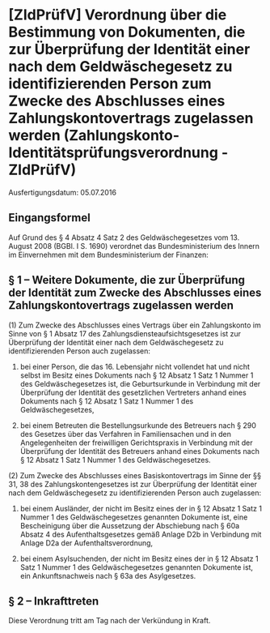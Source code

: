 # [ZIdPrüfV] Verordnung über die Bestimmung von Dokumenten, die zur Überprüfung der Identität einer nach dem Geldwäschegesetz zu identifizierenden Person zum Zwecke des Abschlusses eines Zahlungskontovertrags zugelassen werden  (Zahlungskonto-Identitätsprüfungsverordnung - ZIdPrüfV)

Ausfertigungsdatum: 05.07.2016

 

## Eingangsformel

Auf Grund des § 4 Absatz 4 Satz 2 des Geldwäschegesetzes vom 13. August 2008 (BGBl. I S. 1690) verordnet das Bundesministerium des Innern im Einvernehmen mit dem Bundesministerium der Finanzen:


## § 1 – Weitere Dokumente, die zur Überprüfung der Identität zum Zwecke des Abschlusses eines Zahlungskontovertrags zugelassen werden

(1) Zum Zwecke des Abschlusses eines Vertrags über ein Zahlungskonto im Sinne von § 1 Absatz 17 des Zahlungsdiensteaufsichtsgesetzes ist zur Überprüfung der Identität einer nach dem Geldwäschegesetz zu identifizierenden Person auch zugelassen:

1. bei einer Person, die das 16. Lebensjahr nicht vollendet hat und nicht selbst im Besitz eines Dokuments nach § 12 Absatz 1 Satz 1 Nummer 1 des Geldwäschegesetzes ist, die Geburtsurkunde in Verbindung mit der Überprüfung der Identität des gesetzlichen Vertreters anhand eines Dokuments nach § 12 Absatz 1 Satz 1 Nummer 1 des Geldwäschegesetzes,

2. bei einem Betreuten die Bestellungsurkunde des Betreuers nach § 290 des Gesetzes über das Verfahren in Familiensachen und in den Angelegenheiten der freiwilligen Gerichtspraxis in Verbindung mit der Überprüfung der Identität des Betreuers anhand eines Dokuments nach § 12 Absatz 1 Satz 1 Nummer 1 des Geldwäschegesetzes.

(2) Zum Zwecke des Abschlusses eines Basiskontovertrags im Sinne der §§ 31, 38 des Zahlungskontengesetzes ist zur Überprüfung der Identität einer nach dem Geldwäschegesetz zu identifizierenden Person auch zugelassen:

1. bei einem Ausländer, der nicht im Besitz eines der in § 12 Absatz 1 Satz 1 Nummer 1 des Geldwäschegesetzes genannten Dokumente ist, eine Bescheinigung über die Aussetzung der Abschiebung nach § 60a Absatz 4 des Aufenthaltsgesetzes gemäß Anlage D2b in Verbindung mit Anlage D2a der Aufenthaltsverordnung,

2. bei einem Asylsuchenden, der nicht im Besitz eines der in § 12 Absatz 1 Satz 1 Nummer 1 des Geldwäschegesetzes genannten Dokumente ist, ein Ankunftsnachweis nach § 63a des Asylgesetzes.


## § 2 – Inkrafttreten

Diese Verordnung tritt am Tag nach der Verkündung in Kraft.
